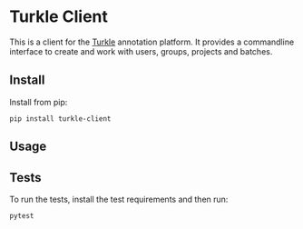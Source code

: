 Turkle Client
================
This is a client for the [Turkle](https://github.com/hltcoe/turkle) annotation platform.
It provides a commandline interface to create and work with users, groups, projects and batches.

Install
--------------
Install from pip:
```
pip install turkle-client
```

Usage
--------------

Tests
-------------
To run the tests, install the test requirements and then run:
```
pytest
```